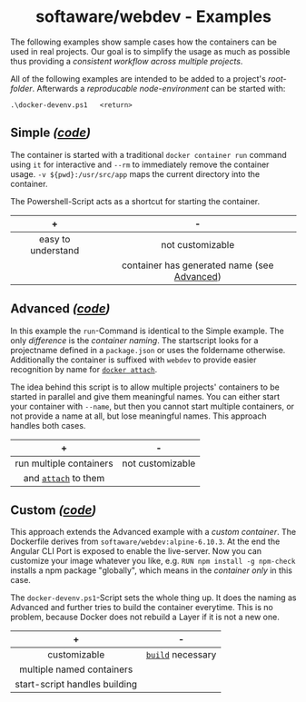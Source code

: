 <h1 align="center">softaware/webdev - Examples</h1>

The following examples show sample cases how the containers can be used in real projects. Our goal is to simplify the usage as much as possible thus providing a *consistent workflow across multiple projects*.

All of the following examples are intended to be added to a project's *root-folder*. Afterwards a *reproducable node-environment* can be started with:
```
.\docker-devenv.ps1   <return>
```

## Simple *([code](./01%20simple))*
The container is started with a traditional `docker container run` command using `it` for interactive and `--rm` to immediately remove the container usage.
`-v ${pwd}:/usr/src/app` maps the current directory into the container.

The Powershell-Script acts as a shortcut for starting the container.

| + | - |
| :---: | :---: |
| easy to understand | not customizable |
| | container has generated name (see [Advanced](#advanced)) |


## Advanced *([code](./02%20advanced))*
In this example the `run`-Command is identical to the Simple example. The only *difference* is the *container naming*.
The startscript looks for a projectname defined in a `package.json` or uses the foldername otherwise.
Additionally the container is suffixed with `webdev` to provide easier recognition by name for [`docker attach`](https://docs.docker.com/engine/reference/commandline/container_attach/).

The idea behind this script is to allow multiple projects' containers to be started in parallel and give them meaningful names.
You can either start your container with `--name`, but then you cannot start multiple containers, or not provide a name at all, but lose meaningful names.
This approach handles both cases.

| + | - |
| :---: | :---: |
| run multiple containers | not customizable |
| and [`attach`](https://docs.docker.com/engine/reference/commandline/container_attach/) to them | |

## Custom *([code](./01%20custom))*
This approach extends the Advanced example with a *custom container*.
The Dockerfile derives from `softaware/webdev:alpine-6.10.3`.
At the end the Angular CLI Port is exposed to enable the live-server.
Now you can customize your image whatever you like, e.g. `RUN npm install -g npm-check` installs a npm package "globally", which means in the *container only* in this case.

The `docker-devenv.ps1`-Script sets the whole thing up.
It does the naming as Advanced and further tries to build the container everytime.
This is no problem, because Docker does not rebuild a Layer if it is not a new one.

| + | - |
| :---: | :---: |
| customizable | [`build`](https://docs.docker.com/engine/reference/commandline/image_build/) necessary |
| multiple named containers | |
| start-script handles building | |
